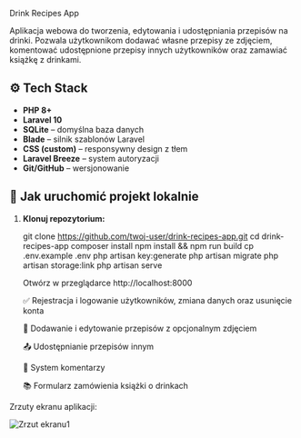 Drink Recipes App

Aplikacja webowa do tworzenia, edytowania i udostępniania przepisów na drinki. Pozwala użytkownikom dodawać własne przepisy ze zdjęciem, komentować udostępnione przepisy innych użytkowników oraz zamawiać książkę z drinkami.

## ⚙️ Tech Stack

-   **PHP 8+**
-   **Laravel 10**
-   **SQLite** – domyślna baza danych
-   **Blade** – silnik szablonów Laravel
-   **CSS (custom)** – responsywny design z tłem
-   **Laravel Breeze** – system autoryzacji
-   **Git/GitHub** – wersjonowanie

## 🚀 Jak uruchomić projekt lokalnie

1. **Klonuj repozytorium:**

    git clone https://github.com/twoj-user/drink-recipes-app.git
    cd drink-recipes-app
    composer install
    npm install && npm run build
    cp .env.example .env
    php artisan key:generate
    php artisan migrate
    php artisan storage:link
    php artisan serve

    Otwórz w przeglądarce http://localhost:8000

    ✅ Rejestracja i logowanie użytkowników, zmiana danych oraz usunięcie konta

    📸 Dodawanie i edytowanie przepisów z opcjonalnym zdjęciem

    📤 Udostępnianie przepisów innym

    💬 System komentarzy

    📚 Formularz zamówienia książki o drinkach

Zrzuty ekranu aplikacji:

![Zrzut ekranu1](public/screenshots/image.png)
